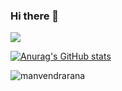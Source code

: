 ### Hi there 👋
![](https://komarev.com/ghpvc/?username=manvendrarana)

[![Anurag's GitHub stats](https://github-readme-stats.vercel.app/api?username=manvendrarana)](https://github.com/anuraghazra/github-readme-stats)


<!--
**manvendrarana/manvendrarana** is a ✨ _special_ ✨ repository because its `README.md` (this file) appears on your GitHub profile.

Here are some ideas to get you started:

- 🔭 I’m currently working on ...
- 🌱 I’m currently learning ...
- 👯 I’m looking to collaborate on ...
- 🤔 I’m looking for help with ...
- 💬 Ask me about ...
- 📫 How to reach me: ...
- 😄 Pronouns: ...
- ⚡ Fun fact: ...
-->
<p><img align="center" src="https://github-readme-streak-stats.herokuapp.com/?user=manvendrarana&theme=radical" alt="manvendrarana" /></p>

